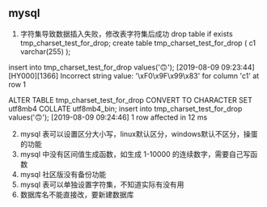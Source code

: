 ## mysql

1. 字符集导致数据插入失败，修改表字符集后成功
drop table if exists tmp_charset_test_for_drop;
create table tmp_charset_test_for_drop
(
    c1 varchar(255)
);

insert into tmp_charset_test_for_drop values('🙃');
[2019-08-09 09:23:44] [HY000][1366] Incorrect string value: '\xF0\x9F\x99\x83' for column 'c1' at row 1

ALTER TABLE tmp_charset_test_for_drop CONVERT TO CHARACTER SET utf8mb4 COLLATE utf8mb4_bin;
insert into tmp_charset_test_for_drop values('🙃');
[2019-08-09 09:24:46] 1 row affected in 12 ms


2. mysql 表可以设置区分大小写，linux默认区分，windows默认不区分，操蛋的功能
3. mysql 中没有区间值生成函数，如生成 1-10000 的连续数字，需要自己写函数
4. mysql 社区版没有备份功能
5. mysql 表可以单独设置字符集，不知道实际有没有用
6. 数据库名不能直接改，要新建数据库
